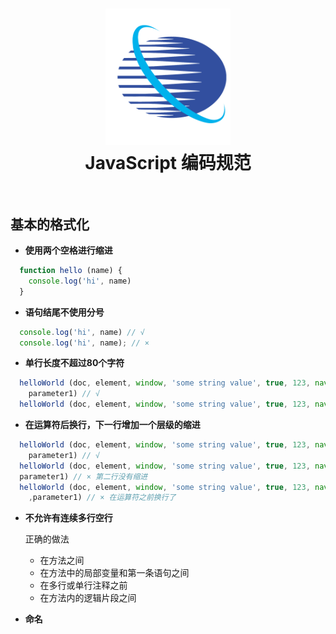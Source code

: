 <h1 align="center">
    <img src="./public/logo.png" alt="Standard - JavaScript Style Guide" width="200">
  <br>
  JavaScript 编码规范
  <br>
  <br>
</h1>

## 基本的格式化

* **使用两个空格进行缩进**

```js
  function hello (name) {
    console.log('hi', name)
  }
```

* **语句结尾不使用分号**

```js
  console.log('hi', name) // √
  console.log('hi', name); // ×
```

* **单行长度不超过80个字符**

```js
  helloWorld (doc, element, window, 'some string value', true, 123, navigator,
    parameter1) // √
  helloWorld (doc, element, window, 'some string value', true, 123, navigator, parameter1) // ×
```

* **在运算符后换行，下一行增加一个层级的缩进**

```js
  helloWorld (doc, element, window, 'some string value', true, 123, navigator,
    parameter1) // √
  helloWorld (doc, element, window, 'some string value', true, 123, navigator,
  parameter1) // × 第二行没有缩进
  helloWorld (doc, element, window, 'some string value', true, 123, navigator
    ,parameter1) // × 在运算符之前换行了
```

* **不允许有连续多行空行**

  正确的做法
  * 在方法之间
  * 在方法中的局部变量和第一条语句之间
  * 在多行或单行注释之前
  * 在方法内的逻辑片段之间

* **命名**
